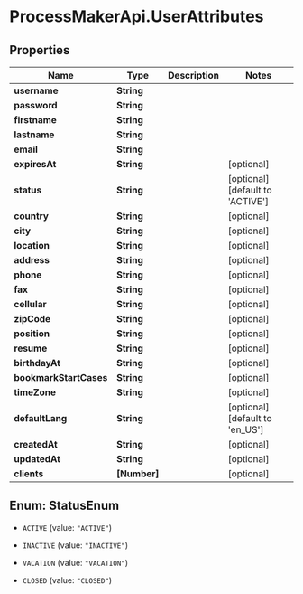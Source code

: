 # ProcessMakerApi.UserAttributes

## Properties
Name | Type | Description | Notes
------------ | ------------- | ------------- | -------------
**username** | **String** |  | 
**password** | **String** |  | 
**firstname** | **String** |  | 
**lastname** | **String** |  | 
**email** | **String** |  | 
**expiresAt** | **String** |  | [optional] 
**status** | **String** |  | [optional] [default to &#39;ACTIVE&#39;]
**country** | **String** |  | [optional] 
**city** | **String** |  | [optional] 
**location** | **String** |  | [optional] 
**address** | **String** |  | [optional] 
**phone** | **String** |  | [optional] 
**fax** | **String** |  | [optional] 
**cellular** | **String** |  | [optional] 
**zipCode** | **String** |  | [optional] 
**position** | **String** |  | [optional] 
**resume** | **String** |  | [optional] 
**birthdayAt** | **String** |  | [optional] 
**bookmarkStartCases** | **String** |  | [optional] 
**timeZone** | **String** |  | [optional] 
**defaultLang** | **String** |  | [optional] [default to &#39;en_US&#39;]
**createdAt** | **String** |  | [optional] 
**updatedAt** | **String** |  | [optional] 
**clients** | **[Number]** |  | [optional] 


<a name="StatusEnum"></a>
## Enum: StatusEnum


* `ACTIVE` (value: `"ACTIVE"`)

* `INACTIVE` (value: `"INACTIVE"`)

* `VACATION` (value: `"VACATION"`)

* `CLOSED` (value: `"CLOSED"`)




